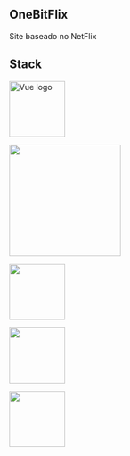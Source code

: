 ## OneBitFlix

Site baseado no NetFlix

## Stack

<p align="left"><a href="https://vuejs.org" target="_blank" rel="noopener noreferrer"><img width="100"  src="https://vuejs.org/images/logo.png" alt="Vue logo"></a>
</p>

<p align="left">
  <a href="https://www.docker.com/" title="Docker">
    <img src="https://upload.wikimedia.org/wikipedia/commons/4/4e/Docker_%28container_engine%29_logo.svg" width="200">
  </a>
</p>

<p align="left">
  <a href="https://www.ruby-lang.org" title="Ruby - language">
    <img src="https://upload.wikimedia.org/wikipedia/commons/7/73/Ruby_logo.svg" width="100">
  </a>
</p>

<p align="left">
  <a href="https://rubyonrails.org/" title="Rails">
    <img src="https://upload.wikimedia.org/wikipedia/commons/6/62/Ruby_On_Rails_Logo.svg" width="100">
  </a>
</p>

<p align="left">
  <a href="https://www.elephantsql.com/" title="PostgreSQL">
    <img src="https://upload.wikimedia.org/wikipedia/commons/2/29/Postgresql_elephant.svg" width="100">
  </a>
</p>

